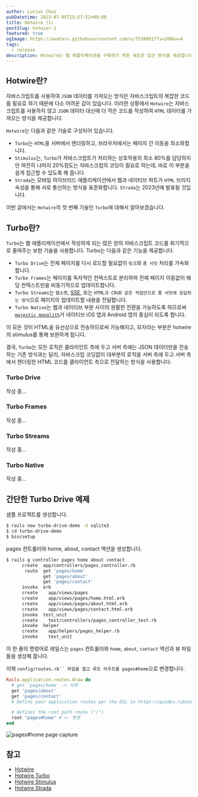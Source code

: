```yaml
---
author: Lucius Choi
pubDatetime: 2023-07-05T15:57:52+09:00
title: Hotwire (1)
postSlug: hotwier-1
featured: true
ogImage: https://avatars.githubusercontent.com/u/75388917?s=200&v=4
tags:
  - release
description: Hotwire는 웹 애플리케이션을 구축하기 위한 새로운 접근 방식을 제공합니다. 이 접근 방식은 더 나은 사용자 경험을 제공하면서도, 더 적은 코드를 작성하고, 더 빠르게 개발할 수 있도록 도와줍니다.
---
```


## Hotwire란?

자바스크립트를 사용하여 `JSON` 데이터를 가져오는 방식은 자바스크립트의 복잡한 코드를 필요로 하기 때문에 다소 어려운 감이 있습니다. 이러한 상황에서 `Hotwire`는 자바스크립트를 사용하지 않고 `JSON` 데이터 대신에 더 적은 코드를 작성하여 `HTML` 데이터를 가져오는 방식을 제공합니다.

`Hotwire`는 다음과 같은 기술로 구성되어 있습니다.

- `Turbo`는 `HTML`을 서버에서 렌더링하고, 브라우저에서는 페이지 간 이동을 최소화합니다.
- `Stimulus`는, `Turbo`가 자바스크립트가 처리하는 상호작용의 최소 80%를 담당하지만 여전히 나머지 20%정도는 자바스크립의 코딩이 필요로 하는데, 바로 이 부분을 쉽게 접근할 수 있도록 해 줍니다.
- `Strada`는 모바일 하이브리드 애플리케이션에서 웹과 네이티브 파트가 `HTML` 브리지 속성을 통해 서로 통신하는 방식을 표준화합니다. `Strada`는 2023년에 발표될 것입니다.

이번 글에서는 `Hotwire`의 첫 번째 기술인 `Turbo`에 대해서 알아보겠습니다.

## Turbo란?

`Turbo`는 웹 애플리케이션에서 작성하게 되는 많은 양의 자바스크립트 코드를 회기적으로 줄여주는 보완 기술을 사용합니다. Turbo는 다음과 같은 기능을 제공합니다.

- `Turbo Drive`는 전체 페이지를 다시 로드할 필요없이 `링크`와 `폼 서밋` 처리를 가속화합니다.
- `Turbo Frames`는 페이지를 독자적인 컨텍스트로 분리하여 전체 페이지 이동없이 해당 컨텍스트만을 비동기적으로 업데이트합니다.
- `Turbo Streams`는 `웹소켓`, [SSE](https://surviveasdev.tistory.com/entry/%EC%9B%B9%EC%86%8C%EC%BC%93-%EA%B3%BC-SSEServer-Sent-Event-%EC%B0%A8%EC%9D%B4%EC%A0%90-%EC%95%8C%EC%95%84%EB%B3%B4%EA%B3%A0-%EC%82%AC%EC%9A%A9%ED%95%B4%EB%B3%B4%EA%B8%B0), 또는 `HTML과 CRUD 같은 작업만으로 폼 서밋에 응답하는 방식`으로 페이지의 업데이트할 내용을 전달합니다.
- `Turbo Native`는 웹과 네이티브 부분 사이의 원활한 전환을 가능하도록 하므로써 [`majestic monolith`](https://m.signalvnoise.com/the-majestic-monolith/)가 네이티브 iOS 앱과 Android 앱의 중심이 되도록 합니다.

이 모든 것이 HTML을 유선상으로 전송하므로써 가능해지고, 모자라는 부분은 hotwire의 stimulus를 통해 보완하게 됩니다.

결국, `Turbo`는 모든 로직은 클라이언트 측에 두고 서버 측에는 JSON 데이터만을 전송하는 기존 방식과는 달리, 자바스크립 코딩없이 대부분의 로직을 서버 측에 두고 서버 측에서 렌더링한 HTML 코드를 클라이언트 측으로 전달하는 방식을 사용합니다.

### Turbo Drive

작성 중...

### Turbo Frames

작성 중...

### Turbo Streams

작성 중...

### Turbo Native

작성 중...

## 간단한 Turbo Drive 예제

샘플 프로젝트를 생성합니다.

```bash
$ rails new turbo-drive-demo -d sqlite3
$ cd turbo-drive-demo
$ bin/setup
```

pages 컨트롤러와 home, about, contact 액션을 생성합니다.

```bash
$ rails g controller pages home about contact
      create  app/controllers/pages_controller.rb
       route  get 'pages/home'
              get 'pages/about'
              get 'pages/contact'
      invoke  erb
      create    app/views/pages
      create    app/views/pages/home.html.erb
      create    app/views/pages/about.html.erb
      create    app/views/pages/contact.html.erb
      invoke  test_unit
      create    test/controllers/pages_controller_test.rb
      invoke  helper
      create    app/helpers/pages_helper.rb
      invoke    test_unit
```

이 한 줄의 명령어로 레일스는 `pages` 컨트롤러와 `home`, `about`, `contact` 액션과 뷰 파일들을 생성해 줍니다.

이제 ` config/routes.rb`` 파일을 열고 루트 라우트를 pages#home `으로 변경합니다.

```ruby
Rails.application.routes.draw do
  # get 'pages/home' -> 삭제
  get 'pages/about'
  get 'pages/contact'
  # Define your application routes per the DSL in https://guides.rubyonrails.org/routing.html

  # Defines the root path route ("/")
  root "pages#home" # <- 변경
end
```

![pages#home page capture](/assets/pages_home.png)

## 참고

- [Hotwire](https://hotwire.dev/)
- [Hotwire Turbo](https://turbo.hotwire.dev/)
- [Hotwire Stimulus](https://stimulus.hotwire.dev/)
- [Hotwire Strada](https://strada.hotwire.dev/)
